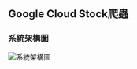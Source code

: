 ## Google Cloud Stock爬蟲
### 系統架構圖
![系統架構圖](https://github.com/ghostrasiel/kden-stock/assets/58453878/e7480b3f-6043-4e9c-89fb-e6ccb263d948)
